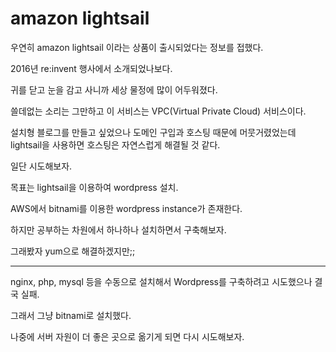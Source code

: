 # amazon lightsail

우연히 amazon lightsail 이라는 상품이 출시되었다는 정보를 접했다.

2016년 re:invent 행사에서 소개되었나보다.

귀를 닫고 눈을 감고 사니까 세상 물정에 많이 어두워졌다.

쓸데없는 소리는 그만하고 이 서비스는 VPC(Virtual Private Cloud) 서비스이다.

설치형 블로그를 만들고 싶었으나 도메인 구입과 호스팅 때문에 머뭇거렸었는데 lightsail을 사용하면 호스팅은 자연스럽게 해결될 것 같다.

일단 시도해보자.

목표는 lightsail을 이용하여 wordpress 설치.

AWS에서 bitnami를 이용한 wordpress instance가 존재한다.

하지만 공부하는 차원에서 하나하나 설치하면서 구축해보자.

그래봤자 yum으로 해결하겠지만;;

----

nginx, php, mysql 등을 수동으로 설치해서 Wordpress를 구축하려고 시도했으나 결국 실패.

그래서 그냥 bitnami로 설치했다.

나중에 서버 자원이 더 좋은 곳으로 옮기게 되면 다시 시도해보자.